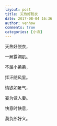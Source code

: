 ```yaml
---
layout: post
title: 天热好脱衣
date: 2017-08-04 16:36
author: venhow
comments: true
categories: [小诗]
---
```

天热好脱衣，

一解露胸肌。

不屈小弟弟，

挥汗随风里。

情欲如暑气，

妄为做人妻。

快意时快意，

莫负郎好义。
